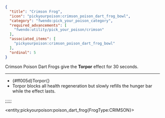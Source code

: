 ```json
{
  "title": "Crimson Frog",
  "icon": "pickyourpoison:crimson_poison_dart_frog_bowl",
  "category": "fwendo:pick_your_poison_category",
  "required_advancements": [
    "fwendo:utility/pick_your_poison/crimson"
  ],
  "associated_items": [
    "pickyourpoison:crimson_poison_dart_frog_bowl"
  ],
  "ordinal": 5
}
```
Crimson Poison Dart Frogs give the **Torpor** effect for 30 seconds.

---

- {#ff005d}Torpor{}
 - Torpor blocks all health regeneration but slowly refills the hunger bar while the effect lasts.

;;;;;

<entity;pickyourpoison:poison_dart_frog{FrogType:CRIMSON}>